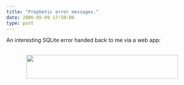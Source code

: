 ```yaml
---
title: "Prophetic error messages."
date: 2006-05-09 17:50:08
type: post
---
```


An interesting SQLite error handed back to me via a web app: <br /><br /> <div align="center"> <img border=0 width=399 height=63 src="/~jesus/uploads/jesus_error.png"> </div>
